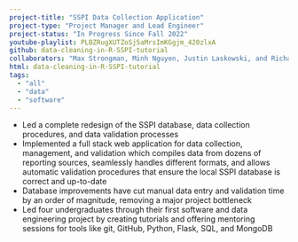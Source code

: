 ```yaml
---
project-title: "SSPI Data Collection Application"
project-type: "Project Manager and Lead Engineer"
project-status: "In Progress Since Fall 2022"
youtube-playlist: PLBZRugXUTZoSj5aMrsImKGgjm_420zlxA
github: data-cleaning-in-R-SSPI-tutorial
collaborators: "Max Strongman, Minh Nguyen, Justin Laskowski, and Richard Lu"
html: data-cleaning-in-R-SSPI-tutorial
tags:
  - "all"
  - "data"
  - "software"
---
```

* Led a complete redesign of the SSPI database, data collection procedures, and data validation processes 
* Implemented a full stack web application for data collection, management, and validation which compiles data from dozens of reporting sources, seamlessly handles different formats, and allows automatic validation procedures that ensure the local SSPI database is correct and up-to-date
* Database improvements have cut manual data entry and validation time by an order of magnitude, removing a major project bottleneck
* Led four undergraduates through their first software and data engineering project by creating tutorials and offering mentoring sessions for tools like git, GitHub, Python, Flask, SQL, and MongoDB
